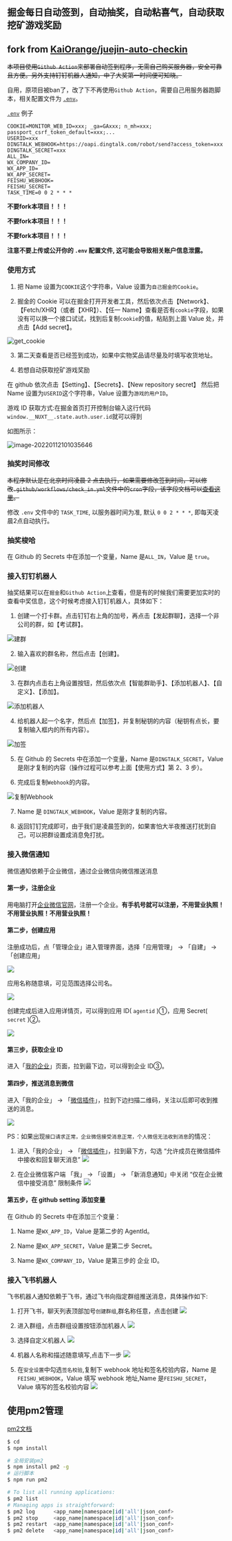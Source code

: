 ## 掘金每日自动签到，自动抽奖，自动粘喜气，自动获取挖矿游戏奖励

## fork from [KaiOrange/juejin-auto-checkin](https://github.com/KaiOrange/juejin-auto-checkin)



~~本项目使用`Github Action`来部署自动签到程序，无需自己购买服务器，安全可靠且方便。另外支持钉钉机器人通知，中了大奖第一时间便可知晓。~~

自用，原项目被ban了，改了下不再使用`Github Action`，需要自己用服务器跑脚本，相关配置文件为 [`.env`](https://github.com/Beats0/juejin-auto-checkin-serve/blob/main/.env)。


[`.env`](https://github.com/Beats0/juejin-auto-checkin-serve/blob/main/.env) 例子

```
COOKIE=MONITOR_WEB_ID=xxx; _ga=GAxxx; n_mh=xxx; passport_csrf_token_default=xxx;...
USERID=xxx
DINGTALK_WEBHOOK=https://oapi.dingtalk.com/robot/send?access_token=xxx
DINGTALK_SECRET=xxx
ALL_IN=
WX_COMPANY_ID=
WX_APP_ID=
WX_APP_SECRET=
FEISHU_WEBHOOK=
FEISHU_SECRET=
TASK_TIME=0 0 2 * * *
```

<b>

不要fork本项目！！！

不要fork本项目！！！

不要fork本项目！！！

注意不要上传或公开你的 `.env` 配置文件, 这可能会导致相关账户信息泄露。
</b>

### 使用方式

1. 把 Name 设置为`COOKIE`这个字符串，Value 设置为`自己掘金的Cookie`。

2. 掘金的 Cookie 可以在掘金打开开发者工具，然后依次点击【Network】、【Fetch/XHR】（或者【XHR】）、【任一 Name】查看是否有`cookie`字段，如果没有可以换一个接口试试，找到后复制`cookie`的值，粘贴到上面 Value 处，并点击【Add secret】。

![get_cookie](./statics/imgs/get_cookie.png)


3. 第二天查看是否已经签到成功，如果中实物奖品请尽量及时填写收货地址。

4. 若想自动获取挖矿游戏奖励

在 github 依次点击【Setting】、【Secrets】、【New repository secret】 然后把 Name 设置为`USERID`这个字符串，Value 设置为`游戏的用户ID`。

游戏 ID 获取方式:在掘金首页打开控制台输入这行代码`window.__NUXT__.state.auth.user.id`就可以得到

如图所示：


![image-20220112101035646](https://coderduan-image.oss-cn-hangzhou.aliyuncs.com/img/202201121010678.png)

### 抽奖时间修改

~~本程序默认是在北京时间凌晨 2 点去执行，如果需要修改签到时间，可以修改`.github/workflows/check_in.yml`文件中的`cron`字段，该字段文档可以[查看这里](https://docs.github.com/en/actions/reference/events-that-trigger-workflows)。~~

修改 `.env` 文件中的 `TASK_TIME`, 以服务器时间为准, 默认 `0 0 2 * * *`, 即每天凌晨2点自动执行。

### 抽奖梭哈

在 Github 的 Secrets 中在添加一个变量，Name 是`ALL_IN`，Value 是 `true`。

### 接入钉钉机器人

抽奖结果可以在`掘金`和`Github Action`上查看，但是有的时候我们需要更加实时的查看中奖信息，这个时候考虑接入钉钉机器人，具体如下：

1. 创建一个打卡群。点击钉钉右上角的加号，再点击【发起群聊】，选择一个非公司的群，如【考试群】。

![建群](./statics/imgs/dingtalk1.png)

2. 输入喜欢的群名称，然后点击【创建】。

![创建](./statics/imgs/dingtalk2.png)

3. 在群内点击右上角设置按钮，然后依次点【智能群助手】、【添加机器人】、【自定义】、【添加】。

![添加机器人](./statics/imgs/dingtalk3.png)

4. 给机器人起一个名字，然后点【加签】，并复制秘钥的内容（秘钥有点长，要复制输入框内的所有内容）。

![加签](./statics/imgs/dingtalk4.png)

5. 在 Github 的 Secrets 中在添加一个变量，Name 是`DINGTALK_SECRET`，Value 是刚才复制的内容（操作过程可以参考上面【使用方式】第 2、3 步）。


6. 完成后复制`Webhook`的内容。

![复制Webhook](./statics/imgs/dingtalk6.png)

7. Name 是 `DINGTALK_WEBHOOK`，Value 是刚才复制的内容。


8. 返回钉钉完成即可，由于我们是凌晨签到的，如果害怕大半夜推送打扰到自己，可以把群设置成消息免打扰。

### 接入微信通知

微信通知依赖于企业微信，通过企业微信向微信推送消息

#### 第一步，注册企业

用电脑打开[企业微信官网](https://work.weixin.qq.com/)，注册一个企业。**有手机号就可以注册，不用营业执照！不用营业执照！不用营业执照！**

#### 第二步，创建应用

注册成功后，点「管理企业」进入管理界面，选择「应用管理」 → 「自建」 → 「创建应用」

![](https://theseven.ftqq.com/20210208143228.png)

应用名称随意填，可见范围选择公司名。

![](https://theseven.ftqq.com/20210208143327.png)

创建完成后进入应用详情页，可以得到应用 ID( `agentid` )①，应用 Secret( `secret` )②。

![](https://theseven.ftqq.com/20210208143553.png)

#### 第三步，获取企业 ID

进入「[我的企业](https://work.weixin.qq.com/wework_admin/frame#profile)」页面，拉到最下边，可以得到企业 ID③。

#### 第四步，推送消息到微信

进入「我的企业」 → 「[微信插件](https://work.weixin.qq.com/wework_admin/frame#profile/wxPlugin)」，拉到下边扫描二维码，关注以后即可收到推送的消息。

![](https://theseven.ftqq.com/20210208144808.png)

PS：如果出现`接口请求正常，企业微信接受消息正常，个人微信无法收到消息`的情况：

1. 进入「我的企业」 → 「[微信插件](https://work.weixin.qq.com/wework_admin/frame#profile/wxPlugin)」，拉到最下方，勾选 “允许成员在微信插件中接收和回复聊天消息” ![](https://img.ams1.imgbed.xyz/2021/06/01/HPIRU.jpg)

2. 在企业微信客户端 「我」 → 「设置」 → 「新消息通知」中关闭 “仅在企业微信中接受消息” 限制条件 ![](https://img.ams1.imgbed.xyz/2021/06/01/HPKPX.jpg)

#### 第五步，在 github setting 添加变量

在 Github 的 Secrets 中在添加三个变量：

1. Name 是`WX_APP_ID`，Value 是第二步的 AgentId。

2. Name 是`WX_APP_SECRET`，Value 是第二步 Secret。

3. Name 是`WX_COMPANY_ID`，Value 是第三步的 企业 ID。

### 接入飞书机器人

飞书机器人通知依赖于飞书，通过飞书向指定群组推送消息，具体操作如下:

1. 打开飞书，聊天列表顶部加号`创建群组`,群名称任意，点击创建 ![](./statics/imgs/feishu1.png)

2. 进入群组，点击群组设置按钮添加机器人 ![](./statics/imgs/feishu2.png)

3. 选择自定义机器人 ![](./statics/imgs/feishu3.png)

4. 机器人名称和描述随意填写,点击下一步 ![](./statics/imgs/feishu4.png)

5. 在`安全设置`中勾选`签名校验`,复制下 webhook 地址和签名校验内容，Name 是`FEISHU_WEBHOOK`，Value 填写 webhook 地址,Name 是`FEISHU_SECRET`，Value 填写的签名校验内容 ![](./statics/imgs/feishu5.png)

## 使用pm2管理

[pm2文档](https://github.com/Unitech/pm2#start-an-application)

```sh
$ cd
$ npm install

# 全局安装pm2
$ npm install pm2 -g
# 运行脚本
$ npm run pm2

# To list all running applications:
$ pm2 list
# Managing apps is straightforward:
$ pm2 log      <app_name|namespace|id|'all'|json_conf>
$ pm2 stop     <app_name|namespace|id|'all'|json_conf>
$ pm2 restart  <app_name|namespace|id|'all'|json_conf>
$ pm2 delete   <app_name|namespace|id|'all'|json_conf>
```
